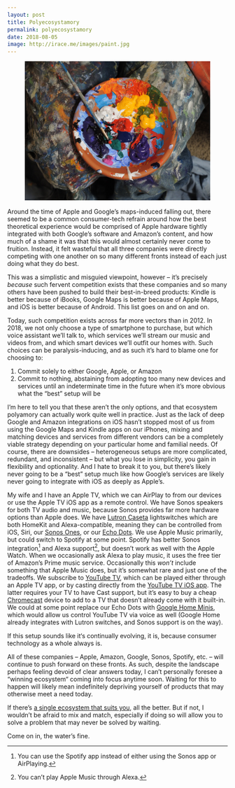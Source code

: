 ```yaml
---
layout: post
title: Polyecosystamory
permalink: polyecosystamory
date: 2018-08-05
image: http://irace.me/images/paint.jpg
---
```


<figure>
  <img src="/images/paint.jpg">
</figure>

Around the time of Apple and Google’s maps-induced falling out, there seemed to be a common consumer-tech refrain around how the best theoretical experience would be comprised of Apple hardware tightly integrated with both Google’s software and Amazon’s content, and how much of a shame it was that this would almost certainly never come to fruition. Instead, it felt wasteful that all three companies were directly competing with one another on so many different fronts instead of each just doing what they do best.

This was a simplistic and misguied viewpoint, however – it’s precisely _because_ such fervent competition exists that these companies and so many others have been pushed to build their best-in-breed products: Kindle is better because of iBooks, Google Maps is better because of Apple Maps, and iOS is better because of Android. This list goes on and on and on.

Today, such competition exists across far more vectors than in 2012. In 2018, we not only choose a type of smartphone to purchase, but which voice assistant we’ll talk to, which services we’ll stream our music and videos from, and which smart devices we’ll outfit our homes with. Such choices can be paralysis-inducing, and as such it’s hard to blame one for choosing to:

1. Commit solely to either Google, Apple, or Amazon
2. Commit to nothing, abstaining from adopting too many new devices and services until an indeterminate time in the future when it’s more obvious what the “best” setup will be

I’m here to tell you that these aren’t the only options, and that ecosystem polyamory can actually work quite well in practice. Just as the lack of deep Google and Amazon integrations on iOS hasn’t stopped most of us from using the Google Maps and Kindle apps on our iPhones, mixing and matching devices and services from different vendors can be a completely viable strategy depending on your particular home and familial needs. Of course, there are downsides – heterogeneous setups are more complicated, redundant, and inconsistent – but what you lose in simplicity, you gain in flexibility and optionality. And I hate to break it to you, but there’s likely never going to be a “best” setup much like how Google’s services are likely never going to integrate with iOS as deeply as Apple’s.

My wife and I have an Apple TV, which we can AirPlay to from our devices or use the Apple TV iOS app as a remote control. We have Sonos speakers for both TV audio and music, because Sonos provides far more hardware options than Apple does. We have [Lutron Caseta](http://www.casetawireless.com/Pages/Caseta.aspx?gclid=EAIaIQobChMI6LbtotfW3AIVjbbICh2G3AI2EAAYASAAEgKoo_D_BwE) lightswitches which are both HomeKit and Alexa-compatible, meaning they can be controlled from iOS, Siri, our [Sonos Ones](https://www.sonos.com/en-us/shop/one.html), or our [Echo Dots](https://www.amazon.com/Amazon-Echo-Dot-Portable-Bluetooth-Speaker-with-Alexa-Black/dp/B01DFKC2SO). We use Apple Music primarily, but could switch to Spotify at some point. Spotify has better Sonos integration[^1] and Alexa support[^2], but doesn’t work as well with the Apple Watch. When we occasionally ask Alexa to play music, it uses the free tier of Amazon’s Prime music service. Occasionally this _won’t_ include something that Apple Music does, but it’s somewhat rare and just one of the tradeoffs. We subscribe to [YouTube TV](https://tv.youtube.com), which can be played either through an Apple TV app, or by casting directly from the [YouTube TV iOS app](https://itunes.apple.com/us/app/youtube-tv/id1193350206?mt=8). The latter requires your TV to have Cast support, but it’s easy to buy a cheap [Chromecast](https://store.google.com/us/product/chromecast_2015?hl=en-US) device to add to a TV that doesn’t already come with it built-in. We could at some point replace our Echo Dots with [Google Home Minis](https://store.google.com/us/product/google_home_mini?hl=en-US), which would allow us control YouTube TV via voice as well (Google Home already integrates with Lutron switches, and Sonos support is on the way).

If this setup sounds like it‘s continually evolving, it is, because consumer technology as a whole always is.

All of these companies – Apple, Amazon, Google, Sonos, Spotify, etc. – will continue to push forward on these fronts. As such, despite the landscape perhaps feeling devoid of clear answers today, I can’t personally foresee a “winning ecosystem“ coming into focus anytime soon. Waiting for this to happen will likely mean indefinitely depriving yourself of products that may otherwise meet a need today.

If there’s [a single ecosystem that suits you](https://www.macstories.net/stories/apple-ecosystem-comfort/), all the better. But if not, I wouldn’t be afraid to mix and match, especially if doing so will allow you to solve a problem that may never be solved by waiting.

Come on in, the water’s fine.

[^1]: You can use the Spotify app instead of either using the Sonos app or AirPlaying.

[^2]: You can’t play Apple Music through Alexa.

